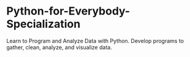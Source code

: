# Python-for-Everybody-Specialization
Learn to Program and Analyze Data with Python. Develop programs to gather, clean, analyze, and visualize data.
